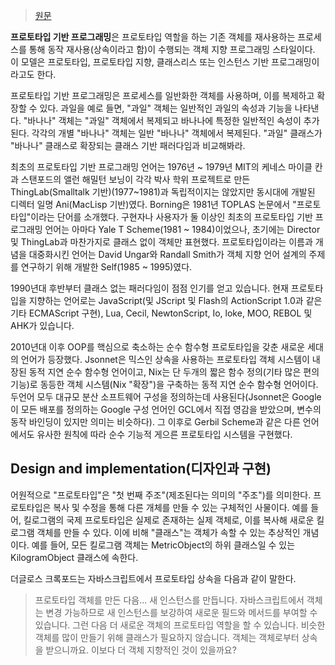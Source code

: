 > [원문](https://en.wikipedia.org/wiki/Prototype-based_programming)

**프로토타입 기반 프로그래밍**은 프로토타입 역할을 하는 기존 객체를 재사용하는 프로세스를 통해 동작 재사용(상속이라고 함)이 수행되는 객체 지향 프로그래밍 스타일이다. 이 모델은 프로토타입, 프로토타입 지향, 클래스리스 또는 인스턴스 기반 프로그래밍이라고도 한다.

프로토타입 기반 프로그래밍은 프로세스를 일반화한 객체를 사용하며, 이를 복제하고 확장할 수 있다. 과일을 예로 들면, "과일" 객체는 일반적인 과일의 속성과 기능을 나타낸다. "바나나" 객체는 "과일" 객체에서 복제되고 바나나에 특정한 일반적인 속성이 추가된다. 각각의 개별 "바나나" 객체는 일반 "바나나" 객체에서 복제된다. "과일" 클래스가 "바나나" 클래스로 확장되는 클래스 기반 패러다임과 비교해봐라.

최초의 프로토타입 기반 프로그래밍 언어는 1976년 ~ 1979년 MIT의 케네스 마이클 칸과 스탠포드의 앨런 해밀턴 보닝이 각각 박사 학위 프로젝트로 만든 ThingLab(Smalltalk 기반)(1977~1981)과 독립적이지는 않았지만 동시대에 개발된 디렉터 일명 Ani(MacLisp 기반)였다. Borning은 1981년 TOPLAS 논문에서 "프로토타입"이라는 단어를 소개했다. 구현자나 사용자가 둘 이상인 최초의 프로토타입 기반 프로그래밍 언어는 아마다 Yale T Scheme(1981 ~ 1984)이었으나, 초기에는 Director 및 ThingLab과 마찬가지로 클래스 없이 객체만 표현했다. 프로토타입이라는 이름과 개념을 대중화시킨 언어는 David Ungar와 Randall Smith가 객체 지향 언어 설계의 주제를 연구하기 위해 개발한 Self(1985 ~ 1995)였다.

1990년대 후반부터 클래스 없는 패러다임이 점점 인기를 얻고 있습니다. 현재 프로토타입을 지향하는 언어로는 JavaScript(및 JScript 및 Flash의 ActionScript 1.0과 같은 기타 ECMAScript 구현), Lua, Cecil, NewtonScript, Io, loke, MOO, REBOL 및 AHK가 있습니다.

2010년대 이후 OOP를 핵심으로 축소하는 순수 함수형 프로토타입을 갖춘 새로운 세대의 언어가 등장했다. Jsonnet은 믹스인 상속을 사용하는 프로토타입 객체 시스템이 내장된 동적 지연 순수 함수형 언어이고, Nix는 단 두개의 짧은 함수 정의(기타 많은 편의 기능)로 동등한 객체 시스템(Nix "확장")을 구축하는 동적 지연 순수 함수형 언어이다. 두언어 모두 대규모 분산 소프트웨어 구성을 정의하는데 사용된다(Jsonnet은 Google이 모든 배포를 정의하는 Google 구성 언어인 GCL에서 직접 영감을 받았으며, 변수의 동작 바인딩이 있지만 의미는 비슷하다). 그 이후로 Gerbil Scheme과 같은 다른 언어에서도 유사한 원칙에 따라 순수 기능적 게으른 프로토타입 시스템을 구현했다.

## Design and implementation(디자인과 구현)
어원적으로 "프로토타입"은 "첫 번째 주조"(제조된다는 의미의 "주조")를 의미한다. 프로토타입은 복사 및 수정을 통해 다른 개체를 만들 수 있는 구체적인 사물이다. 예를 들어, 킬로그램의 국제 프로토타입은 실제로 존재하는 실제 객체로, 이를 복사해 새로운 킬로그램 객체를 만들 수 있다. 이에 비해 "클래스"는 객체가 속할 수 있는 추상적인 개념이다. 예를 들어, 모든 킬로그램 객체는 MetricObject의 하위 클래스일 수 있는 KilogramObject 클래스에 속한다.

더글로스 크록포드는 자바스크립트에서 프로토타입 상속을 다음과 같이 말한다.

> 프로토타입 객체를 만든 다음... 새 인스턴스를 만듭니다. 자바스크립트에서 객체는 변경 가능하므로 새 인스턴스를 보강하여 새로운 필드와 메서드를 부여할 수 있습니다. 그런 다음 더 새로운 객체의 프로토타입 역할을 할 수 있습니다. 비슷한 객체를 많이 만들기 위해 클래스가 필요하지 않습니다. 객체는 객체로부터 상속을 받으니까요. 이보다 더 객체 지향적인 것이 있을까요?


